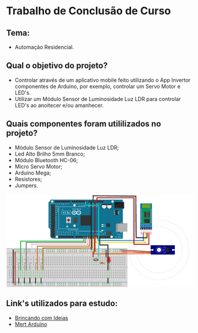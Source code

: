 # Trabalho de Conclusão de Curso

## Tema:
* Automação Residencial.

## Qual o objetivo do projeto?
* Controlar através de um aplicativo mobile feito utilizando o App Invertor componentes de Arduino, por exemplo, controlar um Servo Motor e LED's.
* Utilizar um Módulo Sensor de Luminosidade Luz LDR para controlar LED's ao anoitecer e/ou amanhecer.

## Quais componentes foram utililizados no projeto?
* Módulo Sensor de Luminosidade Luz LDR;
* Led Alto Brilho 5mm Branco;
* Módulo Bluetooth HC-06;
* Micro Servo Motor;
* Arduino Mega;
* Resistores;
* Jumpers.

![Circutio](Circuito.PNG)

## Link's utilizados para estudo:
* [Brincando com Ideias](https://www.youtube.com/watch?v=1602qoDyeyI&list=PL7CjOZ3q8fMetW0U_kZWjYlU9bIfeHlkn&index=21)
* [Mert Arduino](https://www.youtube.com/watch?v=gL7b8E_5aYs)
